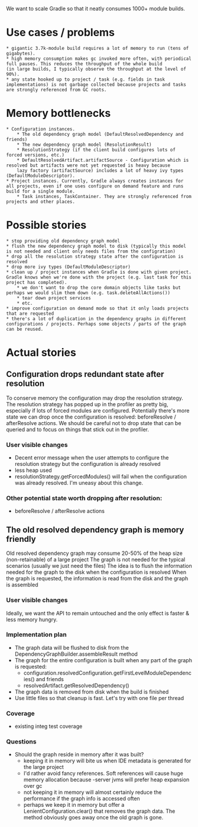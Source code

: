 We want to scale Gradle so that it neatly consumes 1000+ module builds.

# Use cases / problems

    * gigantic 3.7k-module build requires a lot of memory to run (tens of gigabytes).
    * high memory consumption makes gc invoked more often, with periodical full pauses. This reduces the throughput of the whole build
    (in large builds, I typically observe the throughput at the level of 90%).
    * any state hooked up to project / task (e.g. fields in task implementations) is not garbage collected because projects and tasks are strongly referenced from GC roots.

# Memory bottlenecks

    * Configuration instances.
        * The old dependency graph model (DefaultResolvedDependency and friends)
        * The new dependency graph model (ResolutionResult)
        * ResolutionStrategy (if the client build configures lots of forced versions, etc.)
        * DefaultResolvedArtifact.artifactSource - Configuration which is resolved but artifacts were not yet requested is heavy because
        lazy factory (artifactSource) includes a lot of heavy ivy types (DefaultModuleDescriptor).
    * Project instances. Currently, Gradle always creates instances for all projects, even if one uses configure on demand feature and runs build for a single module.
        * Task instances, TaskContainer. They are strongly referenced from projects and other places.

# Possible stories

    * stop providing old dependency graph model
    * flush the new dependency graph model to disk (typically this model is not needed and client only needs files from the configration)
    * drop all the resolution strategy state after the configuration is resolved
    * drop more ivy types (DefaultModuleDescriptor)
    * clean up / project instances when Gradle is done with given project. Gradle knows when we're done with the project (e.g. last task for this project has completed).
        * we don't want to drop the core domain objects like tasks but perhaps we would slim them down (e.g. task.deleteAllActions())
        * tear down project services
        * etc.
    * improve configuration on demand mode so that it only loads projects that are requested
    * there's a lot of duplication in the dependency graphs in different configurations / projects. Perhaps some objects / parts of the graph can be reused.

# Actual stories

## Configuration drops redundant state after resolution

To conserve memory the configuration may drop the resolution strategy.
The resolution strategy has popped up in the profiler as pretty big, especially if lots of forced modules are configured.
Potentially there's more state we can drop once the configuration is resolved: beforeResolve / afterResolve actions.
We should be careful not to drop state that can be queried and to focus on things that stick out in the profiler.

### User visible changes

* Decent error message when the user attempts to configure the resolution strategy but the configuration is already resolved
* less heap used
* resolutionStrategy.getForcedModules() will fail when the configuration was already resolved. I'm uneasy about this change.

### Other potential state worth dropping after resolution:

* beforeResolve / afterResolve actions

## The old resolved dependency graph is memory friendly

Old resolved dependency graph may consume 20-50% of the heap size (non-retainable) of a large project
The graph is not needed for the typical scenarios (usually we just need the files)
The idea is to flush the information needed for the graph to the disk when the configuration is resolved
When the graph is requested, the information is read from the disk and the graph is assembled

### User visible changes

Ideally, we want the API to remain untouched and the only effect is faster & less memory hungry.

### Implementation plan

* The graph data will be flushed to disk from the DependencyGraphBuilder.assembleResult method
* The graph for the entire configuration is built when any part of the graph is requested:
    * configuration.resolvedConfiguration.getFirstLevelModuleDependencies() and friends
    * resolvedArtifact.getResolvedDependency()
* The graph data is removed from disk when the build is finished
* Use little files so that cleanup is fast. Let's try with one file per thread

### Coverage

* existing integ test coverage

### Questions

* Should the graph reside in memory after it was built?
    * keeping it in memory will bite us when IDE metadata is generated for the large project
    * I'd rather avoid fancy references. Soft references will cause huge memory allocation because -server jvms will prefer heap expansion over gc
    * not keeping it in memory will almost certainly reduce the performance if the graph info is accessed often
    * perhaps we keep it in memory but offer a LenientConfiguration.clear() that removes the graph data. The method obviously goes away once the old graph is gone.